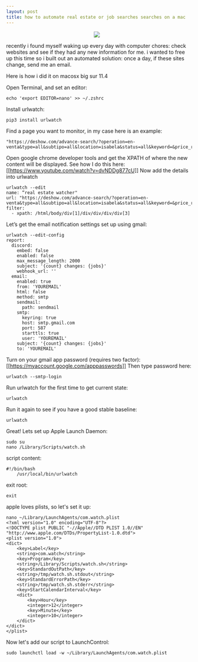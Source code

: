 ```yaml
---
layout: post
title: how to automate real estate or job searches searches on a mac
---
```



<p align="center">
<img src="{{ site.baseurl }}/images/automate.jpeg" align="center">&nbsp;&nbsp;&nbsp;
</p>

recently i found myself waking up every day with computer chores: check websites and see if they had any new information for me. i wanted to free up this time so i built out an automated solution: once a day, if these sites change, send me an email. 

Here is how i did it on macosx big sur 11.4

Open Terminal, and set an editor:
```console
echo 'export EDITOR=nano' >> ~/.zshrc 
```
Install urlwatch:
```console
pip3 install urlwatch
```
Find a page you want to monitor, in my case here is an example:
```console
"https://deshow.com/advance-search/?operation=en-venta&type=all&subtipo=all&location=isabela&status=all&keyword=&price_range_min=0&price_range_max=3000000&bathrooms=&bedrooms=&pageid=25409
```

Open google chrome developer tools and get the XPATH of where the new content will be displayed. See how I do this here:
[[https://www.youtube.com/watch?v=dvNDDg877cU]]
Now add the details into urlwatch
```console
urlwatch --edit
name: “real estate watcher"
url: "https://deshow.com/advance-search/?operation=en-venta&type=all&subtipo=all&location=isabela&status=all&keyword=&price_range_min=0&price_range_max=3000000&bathrooms=&bedrooms=&pageid=25409"
filter:
  - xpath: /html/body/div[1]/div/div/div/div[3]
```

Let’s get the email notification settings set up using gmail:

```console
urlwatch --edit-config
report:
  discord:
    embed: false
    enabled: false
    max_message_length: 2000
    subject: '{count} changes: {jobs}'
    webhook_url: ''
  email:
    enabled: true
    from: 'YOUREMAIL'
    html: false
    method: smtp
    sendmail:
      path: sendmail
    smtp:
      keyring: true
      host: smtp.gmail.com
      port: 587
      starttls: true
      user: 'YOUREMAIL'
    subject: '{count} changes: {jobs}'
    to: 'YOUREMAIL'
```
Turn on your gmail app password (requires two factor): [[https://myaccount.google.com/apppasswords]]
Then type password here:
```console
urlwatch --smtp-login
```

Run urlwatch for the first time to get current state:
```console
urlwatch
```
Run it again to see if you have a good stable baseline:
```console
urlwatch
```

Great! Lets set up Apple Launch Daemon:
```console
sudo su
nano /Library/Scripts/watch.sh
```
script content:
```console
#!/bin/bash
	/usr/local/bin/urlwatch
```
exit root:
```console
exit
```
apple loves plists, so let's set it up:
```console
nano ~/Library/LaunchAgents/com.watch.plist 
<?xml version="1.0" encoding="UTF-8"?>
<!DOCTYPE plist PUBLIC "-//Apple//DTD PLIST 1.0//EN" "http://www.apple.com/DTDs/PropertyList-1.0.dtd">
<plist version="1.0">
<dict>
    <key>Label</key>
    <string>com.watch</string>
    <key>Program</key>
    <string>/Library/Scripts/watch.sh</string>
    <key>StandardOutPath</key>
    <string>/tmp/watch.sh.stdout</string>
    <key>StandardErrorPath</key>
    <string>/tmp/watch.sh.stderr</string>
    <key>StartCalendarInterval</key>
    <dict>
        <key>Hour</key>
        <integer>12</integer>
        <key>Minute</key>
        <integer>10</integer>
    </dict>
</dict>
</plist>
```
Now let's add our script to LaunchControl:
```console
sudo launchctl load -w ~/Library/LaunchAgents/com.watch.plist
```
